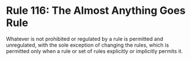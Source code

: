 # Rule 116: The Almost Anything Goes Rule

Whatever is not prohibited or regulated by a rule is permitted and unregulated, with the sole exception of changing the rules, which is permitted only when a rule or set of rules explicitly or implicitly permits it.
